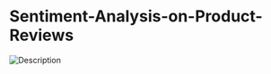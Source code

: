# Sentiment-Analysis-on-Product-Reviews

![Description](https://habrastorage.org/webt/t6/sr/jr/t6srjrmjjmm6qn8gpld9emy4txu.gif)
